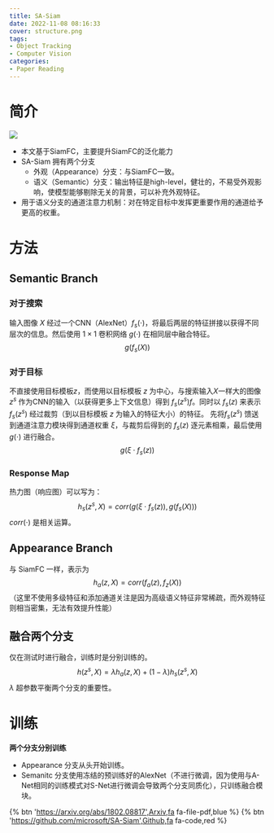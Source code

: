 ```yaml
---
title: SA-Siam
date: 2022-11-08 08:16:33
cover: structure.png
tags:
- Object Tracking
- Computer Vision
categories:
- Paper Reading
---
```


# 简介
![](structure.png)
- 本文基于SiamFC，主要提升SiamFC的泛化能力
- SA-Siam 拥有两个分支
    - 外观（Appearance）分支：与SiamFC一致。
    - 语义（Semantic）分支：输出特征是high-level，健壮的，不易受外观影响，使模型能够剔除无关的背景，可以补充外观特征。
- 用于语义分支的通道注意力机制：对在特定目标中发挥更重要作用的通道给予更高的权重。

# 方法
## Semantic Branch
### 对于搜索
输入图像 $X$ 经过一个CNN（AlexNet）$f_s(\cdot)$，将最后两层的特征拼接以获得不同层次的信息。然后使用 $1 \times 1$ 卷积网络 $g(\cdot)$ 在相同层中融合特征。
$$ g(f_s(X)) $$
### 对于目标
不直接使用目标模板$z$，而使用以目标模板 $z$ 为中心，与搜索输入$X$一样大的图像 $z^s$ 作为CNN的输入（以获得更多上下文信息）得到 $f_s(z^s)f$。同时以 $f_s(z)$ 来表示$f_s(z^s)$ 经过裁剪（到以目标模板 $z$ 为输入的特征大小）的特征。 先将$f_s(z^s)$ 馈送到通道注意力模块得到通道权重 $\xi$，与裁剪后得到的 $f_s(z)$ 逐元素相乘，最后使用 $g(\cdot)$ 进行融合。
$$ g(\xi \cdot f_s(z)) $$
### Response Map
热力图（响应图）可以写为：
$$h_s(z^s,X) = corr(g(\xi \cdot f_s(z)),g(f_s(X)))$$
$corr(\cdot)$ 是相关运算。
## Appearance Branch
与 SiamFC 一样，表示为
$$h_a(z,X)=corr(f_a(z),f_z(X))$$
（这里不使用多级特征和添加通道关注是因为高级语义特征非常稀疏，而外观特征则相当密集，无法有效提升性能）
## 融合两个分支
仅在测试时进行融合，训练时是分别训练的。
$$h(z^s,X) = \lambda h_a(z,X)+(1-\lambda)h_s(z^s,X)$$
$\lambda$ 超参数平衡两个分支的重要性。

# 训练
**两个分支分别训练**
- Appearance 分支从头开始训练。
- Semanitc 分支使用冻结的预训练好的AlexNet（不进行微调，因为使用与A-Net相同的训练模式对S-Net进行微调会导致两个分支同质化），只训练融合模块。

{% btn 'https://arxiv.org/abs/1802.08817',Arxiv,fa fa-file-pdf,blue %}
{% btn 'https://github.com/microsoft/SA-Siam',Github,fa fa-code,red %}